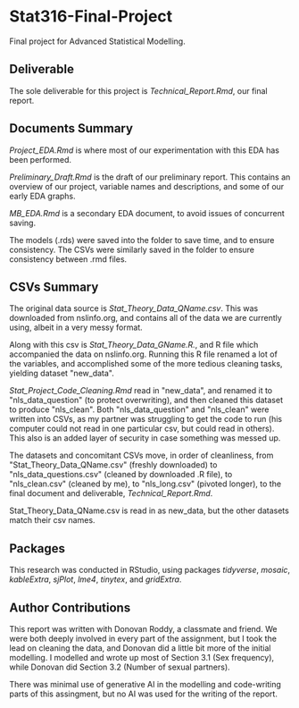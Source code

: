# Stat316-Final-Project
Final project for Advanced Statistical Modelling. 

## Deliverable

The sole deliverable for this project is _Technical_Report.Rmd_, our final report. 

## Documents Summary

_Project_EDA.Rmd_ is where most of our experimentation with this EDA has been performed. 

_Preliminary_Draft.Rmd_ is the draft of our preliminary report. This contains an overview of our project, variable names and descriptions, and some of our early EDA graphs. 

_MB_EDA.Rmd_ is a secondary EDA document, to avoid issues of concurrent saving. 

The models (.rds) were saved into the folder to save time, and to ensure consistency. The CSVs were similarly saved in the folder to ensure consistency between .rmd files.

## CSVs Summary

The original data source is _Stat_Theory_Data_QName.csv_. This was downloaded from nslinfo.org, and contains all of the data we are currently using, albeit in a very messy format. 

Along with this csv is _Stat_Theory_Data_GName.R._, and R file which accompanied the data on nslinfo.org. Running this R file renamed a lot of the variables, and accomplished some of the more tedious cleaning tasks, yielding dataset "new_data". 

_Stat_Project_Code_Cleaning.Rmd_ read in "new_data", and renamed it to "nls_data_question" (to protect overwriting), and then cleaned this dataset to produce "nls_clean". Both "nls_data_question" and "nls_clean" were written into CSVs, as my partner was struggling to get the code to run (his computer could not read in one particular csv, but could read in others). This also is an added layer of security in case something was messed up. 

The datasets and concomitant CSVs move, in order of cleanliness, from "Stat_Theory_Data_QName.csv" (freshly downloaded) to "nls_data_questions.csv" (cleaned by downloaded .R file), to "nls_clean.csv" (cleaned by me), to "nls_long.csv" (pivoted longer), to the final document and deliverable, _Technical_Report.Rmd_.

Stat_Theory_Data_QName.csv is read in as new_data, but the other datasets match their csv names. 

## Packages
This research was conducted in RStudio, using packages _tidyverse_, _mosaic_, _kableExtra_, _sjPlot_, _lme4_, _tinytex_, and _gridExtra_.

## Author Contributions

This report was written with Donovan Roddy, a classmate and friend. We were both deeply involved in every part of the assignment, but I took the lead on cleaning the data, and Donovan did a little bit more of the initial modelling. I modelled and wrote up most of Section 3.1 (Sex frequency), while Donovan did Section 3.2 (Number of sexual partners). 

There was minimal use of generative AI in the modelling and code-writing parts of this assingment, but no AI was used for the writing of the report. 
